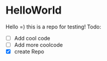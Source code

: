 # HelloWorld
Hello =)
this is a repo for testing!
Todo:
- [ ] Add cool code
- [ ] Add more coolcode
- [x] create Repo
